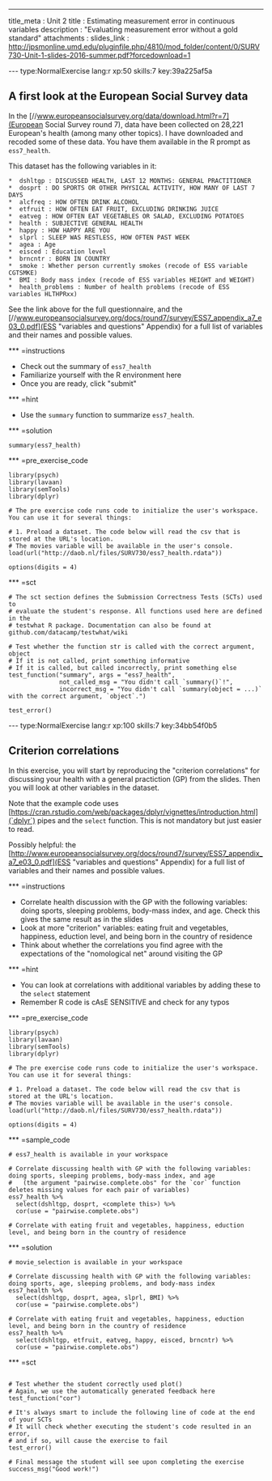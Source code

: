 ---
title_meta  : Unit 2
title       : Estimating measurement error in continuous variables
description : "Evaluating measurement error without a gold standard"
attachments :
  slides_link : http://jpsmonline.umd.edu/pluginfile.php/4810/mod_folder/content/0/SURV730-Unit-1-slides-2016-summer.pdf?forcedownload=1

--- type:NormalExercise lang:r xp:50 skills:7 key:39a225af5a
## A first look at the European Social Survey data 

In the [//www.europeansocialsurvey.org/data/download.html?r=7](European Social Survey round 7), data have been collected on 28,221 European's health (among many other topics). I have downloaded and recoded some of these data. You have them available in the R prompt as `ess7_health`. 

This dataset has the following variables in it:

	*  dshltgp : DISCUSSED HEALTH, LAST 12 MONTHS: GENERAL PRACTITIONER 
	*  dosprt : DO SPORTS OR OTHER PHYSICAL ACTIVITY, HOW MANY OF LAST 7 DAYS
	*  alcfreq : HOW OFTEN DRINK ALCOHOL
	*  etfruit : HOW OFTEN EAT FRUIT, EXCLUDING DRINKING JUICE
	*  eatveg : HOW OFTEN EAT VEGETABLES OR SALAD, EXCLUDING POTATOES
	*  health : SUBJECTIVE GENERAL HEALTH
	*  happy : HOW HAPPY ARE YOU
	*  slprl : SLEEP WAS RESTLESS, HOW OFTEN PAST WEEK
	*  agea : Age
	*  eisced : Education level
	*  brncntr : BORN IN COUNTRY
	*  smoke : Whether person currently smokes (recode of ESS variable CGTSMKE)
	*  BMI : Body mass index (recode of ESS variables HEIGHT and WEIGHT)
	*  health_problems : Number of health problems (recode of ESS variables HLTHPRxx)

See the link above for the full questionnaire, and the [//www.europeansocialsurvey.org/docs/round7/survey/ESS7_appendix_a7_e03_0.pdf](ESS "variables and questions" Appendix) for a full list of variables and their names and possible values.

*** =instructions 

- Check out the summary of `ess7_health`
- Familiarize yourself with the R environment here
- Once you are ready, click "submit"

*** =hint
 - Use the `summary` function to summarize `ess7_health`. 

*** =solution
```{r}
summary(ess7_health)
```

*** =pre_exercise_code
```{r}
library(psych)
library(lavaan)
library(semTools)
library(dplyr)

# The pre exercise code runs code to initialize the user's workspace. You can use it for several things:

# 1. Preload a dataset. The code below will read the csv that is stored at the URL's location.
# The movies variable will be available in the user's console.
load(url("http://daob.nl/files/SURV730/ess7_health.rdata"))

options(digits = 4)

```

*** =sct

```{r}
# The sct section defines the Submission Correctness Tests (SCTs) used to
# evaluate the student's response. All functions used here are defined in the 
# testwhat R package. Documentation can also be found at github.com/datacamp/testwhat/wiki

# Test whether the function str is called with the correct argument, object
# If it is not called, print something informative
# If it is called, but called incorrectly, print something else
test_function("summary", args = "ess7_health",
              not_called_msg = "You didn't call `summary()`!",
              incorrect_msg = "You didn't call `summary(object = ...)` with the correct argument, `object`.")

test_error()

```

--- type:NormalExercise lang:r xp:100 skills:7 key:34bb54f0b5
## Criterion correlations

In this exercise, you will start by reproducing the "criterion correlations" for discussing your health with a general practiction (GP) from the slides. Then you will look at other variables in the dataset.

Note that the example code uses [https://cran.rstudio.com/web/packages/dplyr/vignettes/introduction.html](`dplyr`) pipes and the `select` function. This is not mandatory but just easier to read.

Possibly helpful: the [http://www.europeansocialsurvey.org/docs/round7/survey/ESS7_appendix_a7_e03_0.pdf](ESS "variables and questions" Appendix) for a full list of variables and their names and possible values.

*** =instructions
 - Correlate health discussion with the GP with the following variables: doing sports, sleeping problems, body-mass index, and age. Check this gives the same result as in the slides
 - Look at more "criterion" variables: eating fruit and vegetables, happiness, eduction level, and being born in the country of residence
 - Think about whether the correlations you find agree with the expectations of the "nomological net" around visiting the GP  

*** =hint
 - You can look at correlations with additional variables by adding these to the `select` statement
 - Remember R code is cAsE SENSITIVE and check for any typos


*** =pre_exercise_code
```{r}
library(psych)
library(lavaan)
library(semTools)
library(dplyr)

# The pre exercise code runs code to initialize the user's workspace. You can use it for several things:

# 1. Preload a dataset. The code below will read the csv that is stored at the URL's location.
# The movies variable will be available in the user's console.
load(url("http://daob.nl/files/SURV730/ess7_health.rdata"))

options(digits = 4)

```

*** =sample_code
```{r}
# ess7_health is available in your workspace

# Correlate discussing health with GP with the following variables: doing sports, sleeping problems, body-mass index, and age
#   (the argument "pairwise.complete.obs" for the `cor` function deletes missing values for each pair of variables)
ess7_health %>% 
  select(dshltgp, dosprt, <complete this>) %>% 
  cor(use = "pairwise.complete.obs")

# Correlate with eating fruit and vegetables, happiness, eduction level, and being born in the country of residence

```

*** =solution
```{r}
# movie_selection is available in your workspace

# Correlate discussing health with GP with the following variables: doing sports, age, sleeping problems, and body-mass index
ess7_health %>% 
  select(dshltgp, dosprt, agea, slprl, BMI) %>% 
  cor(use = "pairwise.complete.obs")

# Correlate with eating fruit and vegetables, happiness, eduction level, and being born in the country of residence
ess7_health %>%
  select(dshltgp, etfruit, eatveg, happy, eisced, brncntr) %>%
  cor(use = "pairwise.complete.obs")

```

*** =sct
```{r}

# Test whether the student correctly used plot()
# Again, we use the automatically generated feedback here
test_function("cor")

# It's always smart to include the following line of code at the end of your SCTs
# It will check whether executing the student's code resulted in an error, 
# and if so, will cause the exercise to fail
test_error()

# Final message the student will see upon completing the exercise
success_msg("Good work!")
```
